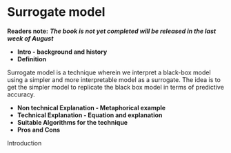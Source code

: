 # Surrogate model

**Readers note:** _**The book is not yet completed will be released in the last week of August**_



* **Intro - background and history**
* **Definition** 

Surrogate model is a technique wherein we interpret a black-box model using a simpler and more interpretable model as a surrogate. The idea is to get the simpler model to replicate the black box model in terms of predictive accuracy.

* **Non technical Explanation - Metaphorical example**
* **Technical Explanation - Equation and explanation**
* **Suitable Algorithms for the technique**
* **Pros and Cons**

Introduction

